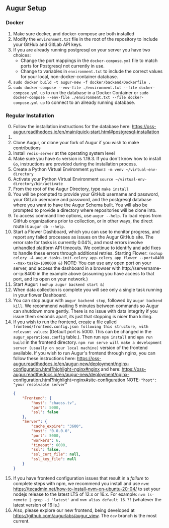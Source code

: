 ## Augur Setup
### Docker
1. Make sure docker, and docker-compose are both installed
2. Modify the `environment.txt` file in the root of the repository to include your GitHub and GitLab API keys.
3. If you are already running postgresql on your server you have two choices: 
   - Change the port mappings in the `docker-compose.yml` file to match ports for Postgresql not currently in use.
   - Change to variables in `environment.txt` to include the correct values for your local, non-docker-container database.
4. `sudo docker build -t augur-new -f docker/backend/Dockerfile .`
5. `sudo docker-compose --env-file ./environment.txt --file docker-compose.yml up` to run the database in a Docker Container or 
   `sudo docker-compose --env-file ./environment.txt --file docker-compose.yml up` to connect to an already running database. 
### Regular Installation
0. Follow the installation instructions for the database here: https://oss-augur.readthedocs.io/en/main/quick-start.html#postgresql-installation
0. 
1. Clone Augur, or clone your fork of Augur if you wish to make contributions
2. Install `redis-server` at the operating system level
3. Make sure you have `Go` version is 1.19.3. If you don't know how to install `Go`, instructions are provided during the installation process.
4. Create a Python Virtual Environment `python3 -m venv ~/virtual-env-directory`
5. Activate your Python Virtual Environment `source ~/virtual-env-directory/bin/activate`
6. From the root of the Augur Directory, type `make install`
7. You will be prompted to provide your GitHub username and password, your GitLab username and password, and the postgresql database where you want to have the Augur Schema built. You will also be prompted to provide a directory where repositories will be clone into. 
8. To access command line options, use `augur --help`. To load repos from GitHub organizations prior to collection, or in other ways, the direct route is `augur db --help`. 
9. Start a Flower Dashboard, which you can use to monitor progress, and report any failed processes as issues on the Augur GitHub site. The error rate for tasks is currently 0.04%, and most errors involve unhandled platform API timeouts. We continue to identify and add fixes to handle these errors through additional retries. Starting Flower: `(nohup celery -A augur.tasks.init.celery_app.celery_app flower --port=8400 --max-tasks=1000000 &)` NOTE: You can use any open port on your server, and access the dashboard in a browser with http://servername-or-ip:8400 in the example above (assuming you have access to that port, and its open on your network.)
10. Start Augur: `(nohup augur backend start &)`
11. When data collection is complete you will see only a single task running in your flower Dashboard.
12. You can stop augur with `augur backend stop`, followed by `augur backend kill`. We recommend waiting 5 minutes between commands so Augur can shutdown more gently. There is no issue with data integrity if you issue them seconds apart, its just that stopping is nicer than killing. 
13. If you wish to run the frontend, create a file called `frontend/frontend.config.json following this structure, with relevant values`: (Default port is 5000. This can be changed in the `augur_operations.config` table.). Then run `npm install` and `npm run build` in the frontend directory. `npm run serve will make a development server (usually on your local machine)` version of the frontend available. If you wish to run Augur's frontend through nginx, you can follow these instructions here: https://oss-augur.readthedocs.io/en/augur-new/deployment/nginx-configuration.html?highlight=nginx#nginx and here: https://oss-augur.readthedocs.io/en/augur-new/deployment/nginx-configuration.html?highlight=nginx#site-configuration 
NOTE: `"host": "your resolvable server"`
    ```json
    {
        "Frontend": {
            "host": "chaoss.tv",
            "port": 5000,
            "ssl": false
        },
        "Server": {
            "cache_expire": "3600",
            "host": "0.0.0.0",
            "port": 5000,
            "workers": 6,
            "timeout": 6000,
            "ssl": false,
            "ssl_cert_file": null,
            "ssl_key_file": null
        }
    }
    ```
14. If you have frontend configuration issues that result in a *failure* to complete steps with npm, we recommend you install and use `nvm`: https://tecadmin.net/how-to-install-nvm-on-ubuntu-20-04/ to set your nodejs release to the latest LTS of 12.x or 16.x. For example: `nvm ls-remote | grep -i 'latest'` and `nvm alias default 16.??` (whatever the latest version of 16 is.)
15. Also, please explore our new frontend, being developed at https://github.com/augurlabs/augur_view. The `dev` branch is the most current. 
